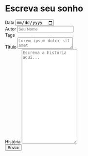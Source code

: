 
<script setup>
    import InputTags from '/components/InputTags.vue'
    import { ref } from 'vue'

    const date = ref(new Date().toISOString().split('T')[0]);
    const title = ref('');
    const author = ref('');
    const content = ref('');
    const tags = ref([]);

    function submitForm() {
        const payload = {
             date: date.value, 
             author: author.value, 
             tags: [...tags.value],
             title: title.value, 
             content: content.value, 
        }
        console.log('submit form', payload)
    }
</script>

<form class="container-center" @submit.prevent="submitForm">
    <h1>Escreva seu sonho</h1>
    <div class="form-group">
        <label class="form-label" for="date">Data</label>
        <input id="date" type="date" v-model="date" required/>
    </div>
    <div class="form-group">
        <label class="form-label" for="author">Autor</label>
        <input id="author" type="text" v-model="author" placeholder="Seu Nome" required/>
    </div>
    <div class="form-group">
        <label class="form-label" for="tags">Tags</label>
        <InputTags id="tags" v-model="tags" placeholder="Tecle Enter para adicionar tag"></InputTags>
    </div>
    <div class="form-group">
        <label class="form-label" for="title">Título</label>
        <textarea id="title" v-model="title" placeholder="Lorem ipsum dolor sit amet" required></textarea>
    </div>
    <div class="form-group">
        <label class="form-label" for="content">História</label>
        <textarea id="content" v-model="content" placeholder="Escreva a história aqui..." rows="20" required></textarea>
    </div>
    <div class="form-group">
        <button type="submit" class="button">Enviar</button>
    </div>
</form>


<style>




</style>
